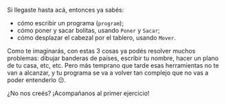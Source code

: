 Si llegaste hasta acá, entonces ya sabés:

- cómo escribir un programa (`program`);
- cómo poner y sacar bolitas, usando `Poner` y `Sacar`;
- cómo desplazar el cabezal por el tablero, usando `Mover`.

Como te imaginarás, con estas 3 cosas ya podés resolver muchos problemas: dibujar banderas de países, escribir tu nombre, hacer un plano de tu casa, etc, etc. Pero más temprano que tarde esas herramientas no te van a alcanzar, y tu programa se va a volver tan complejo que no vas a poder entenderlo :pensive:.

¿No nos creés?
¡Acompañanos al primer ejercicio!